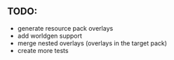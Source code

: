 ## TODO:
- generate resource pack overlays
- add worldgen support
- merge nested overlays (overlays in the target pack)
- create more tests

